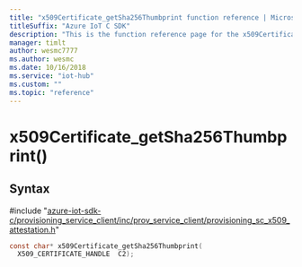 ```yaml
---                             
title: "x509Certificate_getSha256Thumbprint function reference | Microsoft Docs" 
titleSuffix: "Azure IoT C SDK"            
description: "This is the function reference page for the x509Certificate_getSha256Thumbprint() function in the Azure IoT C SDK. This SDK is used with Azure IoT Hub and Azure IoT Hub Device Provisioning Service"            
manager: timlt                 
author: wesmc7777              
ms.author: wesmc               
ms.date: 10/16/2018                    
ms.service: "iot-hub"             
ms.custom: ""                
ms.topic: "reference"        
---                            
```


# x509Certificate_getSha256Thumbprint()

## Syntax

\#include "[azure-iot-sdk-c/provisioning_service_client/inc/prov_service_client/provisioning_sc_x509_attestation.h](../provisioning-sc-x509-attestation-h.md)"  
```C
const char* x509Certificate_getSha256Thumbprint(
  X509_CERTIFICATE_HANDLE  C2);
```

